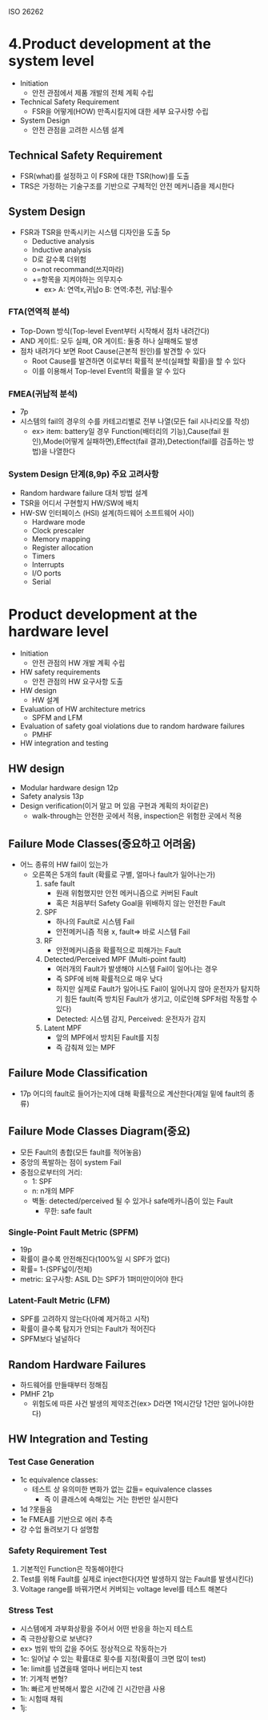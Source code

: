 ISO 26262
# 4.Product development at the system level
* Initiation
    * 안전 관점에서 제품 개발의 전체 계획 수립
* Technical Safety Requirement
    * FSR을 어떻게(HOW) 만족시킬지에 대한 세부 요구사항 수립
* System Design
    * 안전 관점을 고려한 시스템 설계
## Technical Safety Requirement
* FSR(what)를 설정하고 이 FSR에 대한 TSR(how)를 도출
* TRS은 가정하는 기술구조를 기반으로 구체적인 안전 메커니즘을 제시한다
## System Design
* FSR과 TSR을 만족시키는 시스템 디자인을 도출 5p
    * Deductive analysis
    * Inductive analysis 
    * D로 갈수록 더위험
    * o=not recommand(쓰지마라)
    * +=항목을 지켜야하는 의무지수
        * ex> A: 연역x,귀납o B: 연역:추천, 귀납:필수
### FTA(연역적 분석)
* Top-Down 방식(Top-level Event부터 시작해서 점차 내려간다)
* AND 게이트: 모두 실패, OR 게이트: 둘중 하나 실패해도 발생
* 점차 내려가다 보면 Root Cause(근본적 원인)를 발견할 수 있다
    * Root Cause를 발견하면 이로부터 확률적 분석(실패할 확률)을 할 수 있다
    * 이를 이용해서 Top-level Event의 확률을 알 수 있다
### FMEA(귀납적 분석)
* 7p
* 시스템의 fail의 경우의 수를 카테고리별로 전부 나열(모든 fail 시나리오를 작성)
    * ex> item: battery일 경우 Function(배터리의 기능),Cause(fail 원인),Mode(어떻게 실패하면),Effect(fail 결과),Detection(fail를 검출하는 방법)을 나열한다
### System Design 단계(8,9p) 주요 고려사항
* Random hardware failure 대처 방법 설계
* TSR을 어디서 구현할지 HW/SW에 배치
* HW-SW 인터페이스 (HSI) 설계(하드웨어 소프트웨어 사이)
    * Hardware mode
    * Clock prescaler
    * Memory mapping
    * Register allocation
    * Timers
    * Interrupts
    * I/O ports
    * Serial
# Product development at the hardware level
* Initiation
    * 안전 관점의 HW 개발 계획 수립
* HW safety requirements
    * 안전 관점의 HW 요구사항 도출
* HW design
    * HW 설계
* Evaluation of HW architecture metrics
    * SPFM and LFM
* Evaluation of safety goal violations due to random hardware failures
    * PMHF
* HW integration and testing
## HW design
* Modular hardware design 12p
* Safety analysis 13p
* Design verification(이거 말고 머 있음 구현과 계획의 차이같은)
    * walk-through는 안전한 곳에서 적용, inspection은 위험한 곳에서 적용
## Failure Mode Classes(중요하고 어려움)
* 어느 종류의 HW fail이 있는가
    * 오른쪽은 5개의 fault (확률로 구별, 얼마나 fault가 일어나는가)
        1. safe fault
            * 원래 위험했지만 안전 메커니즘으로 커버된 Fault
            * 혹은 처음부터 Safety Goal을 위배하지 않는 안전한 Fault
        2. SPF
            * 하나의 Fault로 시스템 Fail
            * 안전메커니즘 적용 x, fault=> 바로 시스템 Fail
        3. RF
            * 안전메커니즘을 확률적으로 피해가는 Fault
        4. Detected/Perceived MPF (Multi-point fault)
            * 여러개의 Fault가 발생해야 시스템 Fail이 일어나는 경우
            * 즉 SPF에 비해 확률적으로 매우 낮다
            * 하지만 실제로 Fault가 일어나도 Fail이 일어나지 않아 운전자가 탐지하기 힘든 fault(즉 방치된 Fault가 생기고, 이로인해 SPF처럼 작동할 수 있다)
            * Detected: 시스템 감지, Perceived: 운전자가 감지
        5. Latent MPF
            * 앞의 MPF에서 방치된 Fault를 지칭
            * 즉 감춰져 있는 MPF
## Failure Mode Classification
* 17p
어디의 fault로 들어가는지에 대해 확률적으로 계산한다(제일 밑에 fault의 종류)
## Failure Mode Classes Diagram(중요)
* 모든 Fault의 총합(모든 fault를 적어놓음)
* 중앙의 폭발하는 점이 system Fail
* 중점으로부터의 거리:
    * 1: SPF
    * n: n개의 MPF
    * 벽돌: detected/perceived 될 수 있거나 safe메카니즘이 있는 Fault
        * 무한: safe fault
### Single-Point Fault Metric (SPFM)
* 19p
* 확률이 클수록 안전해진다(100%일 시 SPF가 없다)
* 확률= 1-(SPF넓이/전체)
* metric: 요구사항: ASIL D는 SPF가 1퍼미만이어야 한다
### Latent-Fault Metric (LFM)
* SPF를 고려하지 않는다(아예 제거하고 시작)
* 확률이 클수록 탐지가 안되는 Fault가 적어진다
* SPFM보다 널널하다
## Random Hardware Failures
* 하드웨어를 만들때부터 정해짐
* PMHF 21p
    * 위험도에 따른 사건 발생의 제약조건(ex> D라면 1억시간당 1건만 일어나야한다)

## HW Integration and Testing
### Test Case Generation
* 1c equivalence classes:
    * 테스트 상 유의미한 변화가 없는 값들= equivalence classes
        * 즉 이 클래스에 속해있는 거는 한번만 실시한다
* 1d ?못들음
* 1e FMEA를 기반으로 에러 추측
* 걍 수업 돌려보기 다 설명함

### Safety Requirement Test
1. 기본적인 Function은 작동해야한다
2. Test를 위해 Fault를 실제로 inject한다(자연 발생하지 않는 Fault를 발생시킨다)
3. Voltage range를 바꿔가면서 커버되는 voltage level를 테스트 해본다

### Stress Test
* 시스템에게 과부화상황을 주어서 어떤 반응을 하는지 테스트
* 즉 극한상황으로 보낸다?
* ex> 범위 밖의 값을 주어도 정상적으로 작동하는가
* 1c: 일어날 수 있는 확률대로 횟수를 지정(확률이 크면 많이 test)
* 1e: limit를 넘겼을때 얼마나 버티는지 test
* 1f: 기계적 변형?
* 1h: 빠르게 반복해서 짧은 시간에 긴 시간만큼 사용
* 1i: 시험때 채워
* 1j: